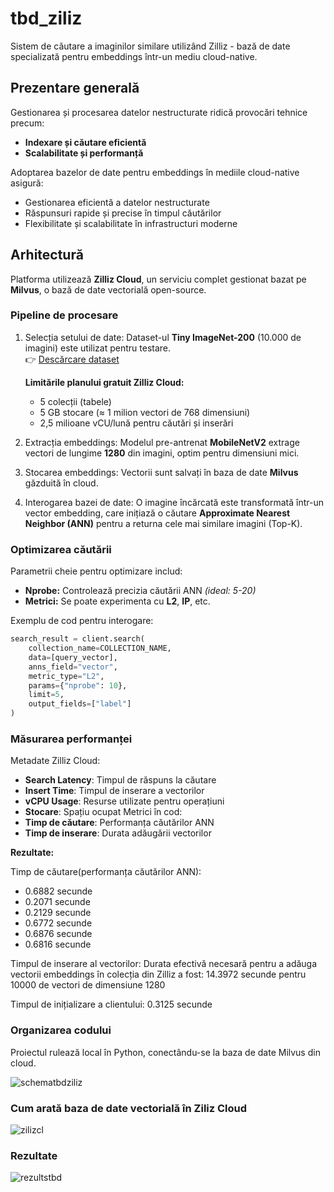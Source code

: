 # tbd_ziliz

Sistem de căutare a imaginilor similare utilizând Zilliz - bază de date specializată pentru embeddings într-un mediu cloud-native.

##  **Prezentare generală**
Gestionarea și procesarea datelor nestructurate ridică provocări tehnice precum:
- **Indexare și căutare eficientă**
- **Scalabilitate și performanță**

Adoptarea bazelor de date pentru embeddings în mediile cloud-native asigură:
- Gestionarea eficientă a datelor nestructurate
- Răspunsuri rapide și precise în timpul căutărilor
- Flexibilitate și scalabilitate în infrastructuri moderne

##  Arhitectură
Platforma utilizează **Zilliz Cloud**, un serviciu complet gestionat bazat pe **Milvus**, o bază de date vectorială open-source.

### Pipeline de procesare

1. Selecția setului de date:
   Dataset-ul **Tiny ImageNet-200** (10.000 de imagini) este utilizat pentru testare.  
   👉 [Descărcare dataset](https://www.kaggle.com/datasets/nikhilshingadiya/tinyimagenet200/data)

   **Limitările planului gratuit Zilliz Cloud:**
   - 5 colecții (tabele)
   - 5 GB stocare (≈ 1 milion vectori de 768 dimensiuni)
   - 2,5 milioane vCU/lună pentru căutări și inserări

2. Extracția embeddings:
   Modelul pre-antrenat **MobileNetV2** extrage vectori de lungime **1280** din imagini, optim pentru dimensiuni mici.

3. Stocarea embeddings: 
   Vectorii sunt salvați în baza de date **Milvus** găzduită în cloud.

4. Interogarea bazei de date:
   O imagine încărcată este transformată într-un vector embedding, care inițiază o căutare **Approximate Nearest Neighbor (ANN)** pentru a returna cele mai similare imagini (Top-K).

### Optimizarea căutării
Parametrii cheie pentru optimizare includ:
- **Nprobe:** Controlează precizia căutării ANN *(ideal: 5-20)*  
- **Metrici:** Se poate experimenta cu **L2**, **IP**, etc.

Exemplu de cod pentru interogare:
```python
search_result = client.search(
    collection_name=COLLECTION_NAME,
    data=[query_vector],
    anns_field="vector",
    metric_type="L2",
    params={"nprobe": 10},
    limit=5,
    output_fields=["label"]
)
```
### Măsurarea performanței
Metadate Zilliz Cloud:
- **Search Latency**: Timpul de răspuns la căutare
- **Insert Time**: Timpul de inserare a vectorilor
- **vCPU Usage**: Resurse utilizate pentru operațiuni
- **Stocare**: Spațiu ocupat
Metrici în cod:
- **Timp de căutare**: Performanța căutărilor ANN
- **Timp de inserare**: Durata adăugării vectorilor

**Rezultate:**

Timp de căutare(performanța căutărilor ANN):
-  0.6882 secunde
-  0.2071 secunde
-  0.2129 secunde
-  0.6772 secunde
-  0.6876 secunde
-  0.6816 secunde

Timpul de inserare al vectorilor:
    Durata efectivă necesară pentru a adăuga vectorii embeddings în colecția din Zilliz a fost: 14.3972 secunde pentru 10000 de vectori de dimensiune 1280

Timpul de inițializare a clientului: 0.3125 secunde


### Organizarea codului
Proiectul rulează local în Python, conectându-se la baza de date Milvus din cloud.

![schematbdziliz](https://github.com/user-attachments/assets/d423f50c-e1fe-4ba6-9d07-069640004da6)

### Cum arată baza de date vectorială în Ziliz Cloud

![zilizcl](https://github.com/user-attachments/assets/3685192f-061f-41d3-b95d-2b257858665d)


### Rezultate
![rezultstbd](https://github.com/user-attachments/assets/b94aca5a-e060-44ff-830a-202141dbb232)


